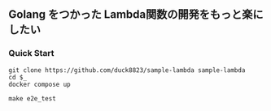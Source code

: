 ## Golang をつかった Lambda関数の開発をもっと楽にしたい
### Quick Start
```shell
git clone https://github.com/duck8823/sample-lambda sample-lambda
cd $_
docker compose up
```

```shell
make e2e_test
```
